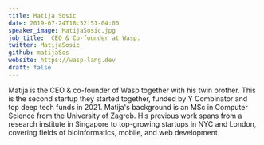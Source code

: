 ```yaml
---
title: Matija Sosic
date: 2019-07-24T18:52:51-04:00
speaker_image: MatijaSosic.jpg
job_title:  CEO & Co-founder at Wasp.
twitter: MatijaSosic
github: matijaSos
website: https://wasp-lang.dev
draft: false
---
```


Matija is the CEO & co-founder of Wasp together with his twin brother. This is the second startup they started together, funded by Y Combinator and top deep tech funds in 2021.
Matija's background is an MSc in Computer Science from the University of Zagreb. His previous work spans from a research institute in Singapore to top-growing startups in NYC and London, covering fields of bioinformatics, mobile, and web development.